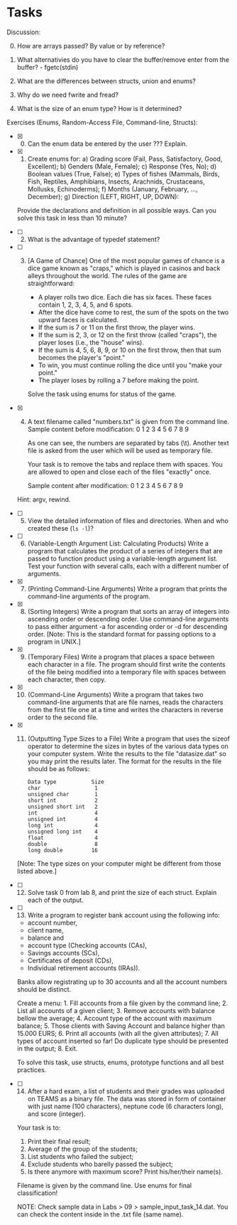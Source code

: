 # Tasks

Discussion:

0. How are arrays passed? By value or by reference?

1. What alternativies do you have to clear the buffer/remove enter from the buffer? - fgetc(stdin)

2. What are the differences between structs, union and enums?

3. Why do we need fwrite and fread?

4. What is the size of an enum type? How is it determined?

Exercises (Enums, Random-Access File, Command-line, Structs):

- [x] 0. Can the enum data be entered by the user ??? Explain.

- [x] 1.  Create enums for:
      a) Grading score (Fail, Pass, Satisfactory, Good, Excellent);
      b) Genders (Male, Female);
      c) Response (Yes, No);
      d) Boolean values (True, False);
      e) Types of fishes (Mammals, Birds, Fish, Reptiles, Amphibians, Insects, Arachnids, Crustaceans, Mollusks, Echinoderms);
      f) Months (January, February, ..., December);
      g) Direction (LEFT, RIGHT, UP, DOWN):

  Provide the declarations and definition in all possible ways.
  Can you solve this task in less than 10 minute?

- [ ] 2.  What is the advantage of typedef statement?

- [ ] 3.  [A Game of Chance]
      One of the most popular games of chance is a dice game known as "craps," which is played in casinos and back alleys throughout the world. The rules of the game are straightforward:

      - A player rolls two dice. Each die has six faces. These faces contain 1, 2, 3, 4, 5, and 6 spots.
      - After the dice have come to rest, the sum of the spots on the two upward faces is calculated.
      - If the sum is 7 or 11 on the first throw, the player wins.
      - If the sum is 2, 3, or 12 on the first throw (called "craps"), the player loses (i.e., the "house" wins).
      - If the sum is 4, 5, 6, 8, 9, or 10 on the first throw, then that sum becomes the player's "point."
      - To win, you must continue rolling the dice until you "make your point."
      - The player loses by rolling a 7 before making the point.

      Solve the task using enums for status of the game.

- [x] 4.  A text filename called "numbers.txt" is given from the command line.
      Sample content before modification:
      0 1 2 3 4
      5 6 7 8 9

      As one can see, the numbers are separated by tabs (\t).
      Another text file is asked from the user which will be used as temporary file.

      Your task is to remove the tabs and replace them with spaces.
      You are allowed to open and close each of the files "exactly" once.

      Sample content after modification:
      0 1 2 3 4
      5 6 7 8 9

  Hint: argv, rewind.

- [ ] 5.  View the detailed information of files and directories.
      When and who created these (`ls -l`)?

- [ ] 6.  (Variable-Length Argument List: Calculating Products) Write a program that calculates the product of a series of integers that are passed to function product using a variable-length argument list.
      Test your function with several calls, each with a different number of arguments.

- [x] 7.  (Printing Command-Line Arguments) Write a program that prints the command-line arguments of the program.

- [x] 8.  (Sorting Integers) Write a program that sorts an array of integers into ascending order or descending order.
      Use command-line arguments to pass either argument -a for ascending order or -d for descending order.
      [Note: This is the standard format for passing options to a program in UNIX.]

- [x] 9.  (Temporary Files) Write a program that places a space between each character in a file.
      The program should first write the contents of the file being modified into a temporary file with spaces between each character, then copy.

- [x] 10. (Command-Line Arguments) Write a program that takes two command-line arguments that are file names, reads the characters from the first file one at a time and writes the characters in reverse order to the second file.

- [x] 11. (Outputting Type Sizes to a File) Write a program that uses the sizeof operator to determine the sizes in bytes of the various data types on your computer system.
      Write the results to the file "datasize.dat" so you may print the results later.
      The format for the results in the file should
      be as follows:

          Data type           Size
          char                 1
          unsigned char        1
          short int            2
          unsigned short int   2
          int                  4
          unsigned int         4
          long int             4
          unsigned long int    4
          float                4
          double               8
          long double         16

  [Note: The type sizes on your computer might be different from those listed above.]

- [ ] 12. Solve task 0 from lab 8, and print the size of each struct.
      Explain each of the output.

- [ ] 13. Write a program to register bank account using the following info:

  - account number,
  - client name,
  - balance and
  - account type (Checking accounts (CAs),
  - Savings accounts (SCs),
  - Certificates of deposit (CDs),
  - Individual retirement accounts (IRAs)).

  Banks allow registrating up to 30 accounts and all the account numbers should be distinct.

  Create a menu: 1. Fill accounts from a file given by the command line; 2. List all accounts of a given client; 3. Remove accounts with balance bellow the average; 4. Account type of the account with maximum balance; 5. Those clients with Saving Account and balance higher than 15.000 EURS; 6. Print all accounts (with all the given attributes); 7. All types of account inserted so far! Do duplicate type should be presented in the output; 8. Exit.

  To solve this task, use structs, enums, prototype functions and all best practices.

- [ ] 14. After a hard exam, a list of students and their grades was uploaded on TEAMS as a binary file.
      The data was stored in form of container with just name (100 characters), neptune code (6 characters long), and score (integer).

  Your task is to:

  1. Print their final result;
  2. Average of the group of the students;
  3. List students who failed the subject;
  4. Exclude students who barelly passed the subject;
  5. Is there anymore with maximum score? Print his/her/their name(s).

  Filename is given by the command line.
  Use enums for final classification!

  NOTE: Check sample data in Labs > 09 > sample_input_task_14.dat. You can check the content inside in the .txt file (same name).
